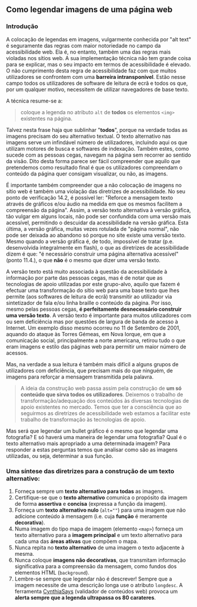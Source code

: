 ## Como legendar imagens de uma página web

### Introdução

A colocação de legendas em imagens, vulgarmente conhecida por "alt text" é seguramente das regras com maior notoriedade no campo da acessibilidade web. Ela é, no entanto, também uma das regras mais violadas nos sítios web. A sua implementação técnica não tem grande coisa para se explicar, mas o seu impacto em termos de acessibilidade é elevado. O não cumprimento desta regra de acessibilidade faz com que muitos utilizadores se confrontem com uma **barreira intransponível**. Estão nesse campo todos os utilizadores de software de leitura de ecrã e todos os que, por um qualquer motivo, necessitem de utilizar navegadores de base texto.

A técnica resume-se a:

> coloque a legenda no atributo `alt` de **todos** os elementos `<img>` existentes na página.

Talvez nesta frase haja que sublinhar "**todos**", porque na verdade todas as imagens precisam do seu alternativo textual. O texto alternativo nas imagens serve um infindável número de utilizadores, incluíndo aqui os que utilizam motores de busca e softwares de indexação. Também estes, como sucede com as pessoas cegas, navegam na página sem recorrer ao sentido da visão. Dito desta forma parece ser fácil compreender que aquilo que pretendemos como resultado final é que os utilizadores compreendam o conteúdo da página quer consigam visualizar, ou não, as imagens.

É importante também compreender que a não colocação de imagens no sítio web é também uma violação das diretrizes de acessibilidade. No seu ponto de verificação 14.2, é possível ler: "Reforce a mensagem texto através de gráficos e/ou áudio na medida em que os mesmos facilitem a compreensão da página". Assim, a versão texto alternativa à versão gráfica, tão vulgar em alguns locais, não pode ser confundida com uma versão mais acessível, permitindo o descuidar da acessibilidade na versão gráfica. Esta última, a versão gráfica, muitas vezes rotulada de "página normal", não pode ser deixada ao abandono só porque no site existe uma versão texto. Mesmo quando a versão gráfica é, de todo, impossível de tratar (p.e. desenvolvida integralmente em flash), o que as diretrizes de acessibilidade dizem é que: "é necessário construir uma página alternativa acessível" (ponto 11.4.), o que **não** é o mesmo que dizer uma versão texto.

A versão texto está muito associada à questão da acessibilidade à informação por parte das pessoas cegas, mas é de notar que as tecnologias de apoio utilizadas por este grupo-alvo, aquilo que fazem é efectuar uma transformação do sítio web para uma base texto que lhes permite (aos softwares de leitura de ecrã) transmitir ao utilizador via sintetizador de fala e/ou linha braille o conteúdo da página. Por isso, mesmo pelas pessoas cegas, **é perfeitamente desnecessário construir uma versão texto**. A versão texto é importante para muitos utilizadores com ou sem deficiência mas por questões de largura de banda de acesso à Internet. Um exemplo disso mesmo ocorreu no 11 de Setembro de 2001, aquando do ataque às Torres Gémeas, em Nova Iorque, em que a comunicação social, principalmente a norte americana, retirou tudo o que eram imagens e estilo das páginas web para permitir um maior número de acessos.

Mas, na verdade a sua leitura é também mais difícil a alguns grupos de utilizadores com deficiência, que precisam mais do que ninguém, de imagens para reforçar a mensagem transmitida pela palavra.

> A ideia da construção web passa assim pela construção de **um só conteúdo que sirva todos os utilizadores**. Deixemos o trabalho de transformação/adequação dos conteúdos às diversas tecnologias de apoio existentes no mercado. Temos que ter a consciência que ao seguirmos as diretrizes de acessibilidade web estamos a facilitar este trabalho de transformação às tecnologias de apoio.

Mas será que legendar um bullet gráfico é o mesmo que legendar uma fotografia? E só haverá uma maneira de legendar uma fotografia? Qual é o texto alternativo mais apropriado a uma determinada imagem? Para responder a estas perguntas temos que analisar como são as imagens utilizadas, ou seja, determinar a sua função.

### Uma síntese das diretrizes para a construção de um texto alternativo:

1. Forneça sempre um **texto alternativo para todas** as imagens.
2. Certifique-se que o **texto alternativo** comunica o propósito da imagem de forma **assertiva** e **concisa** (expressa a função da imagem).
3. Forneça um **texto alternativo nulo** (`alt=""`) para uma imagem que não adicione conteúdo à mensagem (i.e. cuja **função** é meramente **decorativa**).
4. Numa imagem do tipo mapa de imagem (elemento `<map>`) forneça um texto alternativo para a **imagem principal** e um texto alternativo para cada uma das **áreas ativas** que compõem o mapa.
5. Nunca repita no **texto alternativo** de uma imagem o texto adjacente à mesma.
6. Nunca coloque **imagens não decorativas**, que transmitam informação significativa para a compreensão da mensagem, como fundos dos elementos HTML (`background`).
7. Lembre-se sempre que legendar não é descrever! Sempre que a imagem necessite de uma descrição longa use o atributo `longdesc`. A ferramenta [CynthiaSays](http://www.cynthiasays.com/) (validador de conteúdos web) provoca um **alerta sempre que a legenda ultrapassa os 80 carateres**.